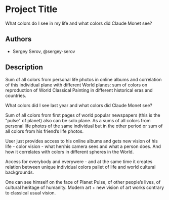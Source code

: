 # Project Title
What colors do I see in my life and what colors did Claude Monet see?

## Authors
- Sergey Serov, @sergey-serov

## Description
Sum of all colors from personal life photos in online albums and correlation of this individual plane with different World planes: sum of colors on reproduction of World Classical Painting in different historical eras and countries. 

What colors did I see last year and what colors did Claude Monet see?

Sum of all colors from first pages of world popular newspapers (this is the "pulse" of planet) also can be solo plane. As a sums of all colors from personal life photos of the same individual but in the other period or sum of all colors from his friend’s life photos.

User just provides access to his online albums and gets new vision of his life - color vision - what her/his camera sees and what a person does. And how it correlates with colors in different spheres in the World.

Access for everybody and everywere - and at the same time it creates relation between unique individual colors pallet of life and world cultural backgrounds.

One can see himself on the face of Planet Pulse, of other people’s lives, of cultural heritage of humanity. Modern art + new vision of art works contrary to classical usual vision.